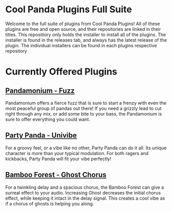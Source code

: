 # Cool Panda Plugins Full Suite
Welcome to the full suite of plugins from Cool Panda Plugins! All of these plugins are free and open source, and their repositories are linked in their titles. This repositiory only holds the installer to install all of the plugins. The installer is found in the releases tab, and always has the latest release of the plugin. The individual installers can be found in each plugins respective repository

# Currently Offered Plugins

## [Pandamonium - Fuzz](https://github.com/mattanikiej/pandamonium-fuzz)
Pandamonium offers a fierce fuzz that is sure to start a frenzy with even the most peaceful group of pandas out there! If you need a grizzly lead to cut right through any mix, or add some bite to your bass, the Pandamonium is sure to offer everything you could want.

## [Party Panda - Univibe](https://github.com/mattanikiej/party-panda-univibe)
For a groovy feel, or a vibe like no other, Party Panda can do it all. Its unique character is more than your typical modulation. For both ragers and kickbacks, Party Panda will fit your vibe perfectly!

## [Bamboo Forest - Ghost Chorus](https://github.com/mattanikiej/bamboo-forest-ghost-chorus)
For a twinkling delay and a spacious chorus, the Bamboo Forest can give a surreal effect to your audio. Increasing Ghost decreases the initial chorus effect, while keeping it intact in the delay signal. This creates a cool vibe as if a chorus of ghosts is helping you along.

